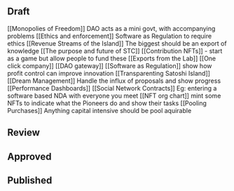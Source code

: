 ## Draft
[[Monopolies of Freedom]] DAO acts as a mini govt, with accompanying problems
[[Ethics and enforcement]] Software as Regulation to require ethics
[[Revenue Streams of the Island]] The biggest should be an export of knowledge
[[The purpose and future of STC]]
[[Contribution NFTs]] - start as a game but allow people to fund these
[[Exports from the Lab]]
[[One click company]]
[[DAO gateway]]
[[Software as Regulation]] show how profit control can improve innovation
[[Transparenting Satoshi Island]]
[[Dream Management]] Handle the influx of proposals and show progress
[[Performance Dashboards]]
[[Social Network Contracts]] Eg: entering a software based NDA with everyone you meet
[[NFT org chart]] mint some NFTs to indicate what the Pioneers do and show their tasks
[[Pooling Purchases]] Anything capital intensive should be pool aquirable

## Review


## Approved


## Published

